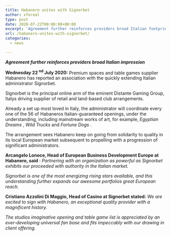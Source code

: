 ```yaml
---
title: Habanero unites with Signorbet
author: xforeal 
type: post
date: 2020-07-22T00:00:00+00:00
excerpt: 'Agreement further reinforces providers broad Italian footprintWednesday 22nd July 2020: Premium openings and table games supplier Habanero has declared an association with the quickly growing Italian administrator Signorbet '
url: /habanero-unites-with-signorbet/
categories:
  - news

---
```

**_Agreement further reinforces providers broad Italian impression_** 

**Wednesday 22 <sup>nd </sup> July 2020:** Premium spaces and table games supplier Habanero has reported an association with the quickly extending Italian administrator Signorbet. 

Signorbet is the principal online arm of the eminent Distante Gaming Group, Italys driving supplier of retail and land-based club arrangements. 

Already a set up most loved in Italy, the administrator will coordinate every one of the 56 of Habaneros Italian-guaranteed openings, under the understanding, including mainstream works of art, for example, _Egyptian Dreams_ , _Wild Trucks_ and _Fortune Dogs_ . 

The arrangement sees Habanero keep on going from solidarity to quality in its local European market subsequent to propelling with a progression of significant administrators. 

**Arcangelo Lonoce, Head of European Business Development Europe at Habanero, said** : _Partnering with an organization as powerful as Signorbet exhibits our proceeded with authority in the Italian market._ 

_Signorbet is one of the most energizing rising stars available, and this understanding further expands our awesome portfolios great European reach._ 

**Cristiano Azzolini Di Maggio, Head of Casino at Signorbet stated:** _We are excited to sign with Habanero, an exceptional quality provider with a magnificent history._ 

_The studios imaginative opening and table game list is appreciated by an ever-developing universal fan base and fits impeccably with our drawing in client offering._